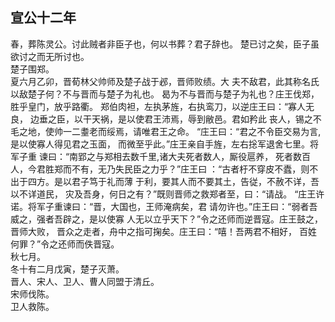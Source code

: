 ## 宣公十二年

春，葬陈灵公。讨此贼者非臣子也，何以书葬？君子辞也。
楚已讨之矣，臣子虽欲讨之而无所讨也。  
楚子围郑。  
夏六月乙卯，晋荀林父帅师及楚子战于邲，晋师败绩。大
夫不敌君，此其称名氏以敌楚子何？不与晋而与楚子为礼也。
曷为不与晋而与楚子为礼也？庄王伐郑，胜乎皇门，放乎路衢。
郑伯肉袒，左执茅旌，右执鸾刀，以逆庄王曰：“寡人无良，
边垂之臣，以干天祸，是以使君王沛焉，辱到敝邑。君如矜此
丧人，锡之不毛之地，使帅一二耋老而绥焉，请唯君王之命。
“庄王曰：“君之不令臣交易为言,是以使寡人得见君之玉面，
而微至乎此。”庄王亲自手旌，左右捴军退舍七里。将军子重
谏曰：“南郢之与郑相去数千里,诸大夫死者数人，厮役扈养，
死者数百人，今君胜郑而不有，无乃失民臣之力乎？”庄王曰
：“古者杅不穿皮不蠹，则不出于四方。是以君子笃于礼而薄
于利，要其人而不要其土，告従，不赦不详，吾以不详道民，
灾及吾身，何日之有？”既则晋师之救郑者至，曰：“请战。
“庄王许诺。将军子重谏曰：“晋，大国也，王师淹病矣，君
请勿许也。”庄王曰：“弱者吾威之，强者吾辟之，是以使寡
人无以立乎天下？”令之还师而逆晋寇。庄王鼓之，晋师大败，
晋众之走者，舟中之指可掬矣。庄王曰：“嘻！吾两君不相好，
百姓何罪？”令之还师而佚晋寇。  
秋七月。  
冬十有二月戊寅，楚子灭萧。  
晋人、宋人、卫人、曹人同盟于清丘。  
宋师伐陈。  
卫人救陈。  

